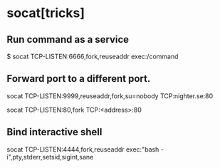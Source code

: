 # socat[tricks]

## Run command as a service
 
$ socat TCP-LISTEN:6666,fork,reuseaddr exec:/command
 
## Forward port to a different port.
 
socat TCP-LISTEN:9999,reuseaddr,fork,su=nobody TCP:nighter.se:80
 
socat TCP-LISTEN:80,fork TCP:\<address\>:80

## Bind interactive shell 

socat TCP-LISTEN:4444,fork,reuseaddr exec:"bash -i",pty,stderr,setsid,sigint,sane
